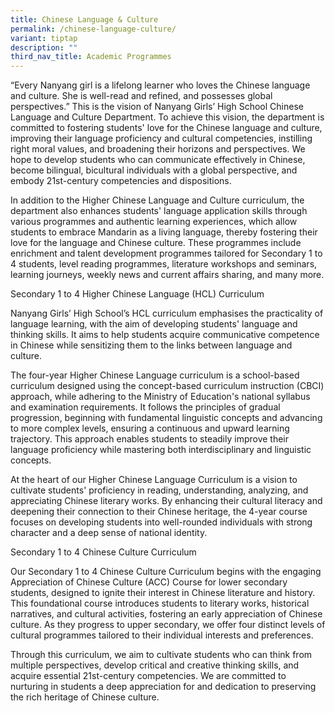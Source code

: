 ```yaml
---
title: Chinese Language & Culture
permalink: /chinese-language-culture/
variant: tiptap
description: ""
third_nav_title: Academic Programmes
---
```

<p>“Every Nanyang girl is a lifelong learner who loves the Chinese language
and culture. She is well-read and refined, and possesses global perspectives.”
This is the vision of Nanyang Girls’ High School Chinese Language and Culture
Department. To achieve this vision, the department is committed to fostering
students' love for the Chinese language and culture, improving their language
proficiency and cultural competencies, instilling right moral values, and
broadening their horizons and perspectives. We hope to develop students
who can communicate effectively in Chinese, become bilingual, bicultural
individuals with a global perspective, and embody 21st-century competencies
and dispositions.</p>
<p>In addition to the Higher Chinese Language and Culture curriculum, the
department also enhances students' language application skills through
various programmes and authentic learning experiences, which allow students
to embrace Mandarin as a living language, thereby fostering their love
for the language and Chinese culture. These programmes include enrichment
and talent development programmes tailored for Secondary 1 to 4 students,
level reading programmes, literature workshops and seminars, learning journeys,
weekly news and current affairs sharing, and many more.</p>
<p>Secondary 1 to 4 Higher Chinese Language (HCL) Curriculum</p>
<p>Nanyang Girls’ High School’s HCL curriculum emphasises the practicality
of language learning, with the aim of developing students' language and
thinking skills. It aims to help students acquire communicative competence
in Chinese while sensitizing them to the links between language and culture.</p>
<p>The four-year Higher Chinese Language curriculum is a school-based curriculum
designed using the concept-based curriculum instruction (CBCI) approach,
while adhering to the Ministry of Education's national syllabus and examination
requirements. It follows the principles of gradual progression, beginning
with fundamental linguistic concepts and advancing to more complex levels,
ensuring a continuous and upward learning trajectory. This approach enables
students to steadily improve their language proficiency while mastering
both interdisciplinary and linguistic concepts.</p>
<p>At the heart of our Higher Chinese Language Curriculum is a vision to
cultivate students' proficiency in reading, understanding, analyzing, and
appreciating Chinese literary works. By enhancing their cultural literacy
and deepening their connection to their Chinese heritage, the 4-year course
focuses on developing students into well-rounded individuals with strong
character and a deep sense of national identity.</p>
<p>Secondary 1 to 4 Chinese Culture Curriculum</p>
<p></p>
<p>Our Secondary 1 to 4 Chinese Culture Curriculum begins with the engaging
Appreciation of Chinese Culture (ACC) Course for lower secondary students,
designed to ignite their interest in Chinese literature and history. This
foundational course introduces students to literary works, historical narratives,
and cultural activities, fostering an early appreciation of Chinese culture.
As they progress to upper secondary, we offer four distinct levels of cultural
programmes tailored to their individual interests and preferences.</p>
<p>Through this curriculum, we aim to cultivate students who can think from
multiple perspectives, develop critical and creative thinking skills, and
acquire essential 21st-century competencies. We are committed to nurturing
in students a deep appreciation for and dedication to preserving the rich
heritage of Chinese culture.</p>
<p></p>